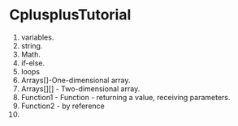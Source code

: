 # CplusplusTutorial

1. variables.
2. string.
3. Math.
4. if-else.
5. loops
6. Arrays[]-One-dimensional array.
7. Arrays[][] - Two-dimensional array.
8. Function1 - Function - returning a value, receiving parameters.
9. Function2 - by reference
10. 
